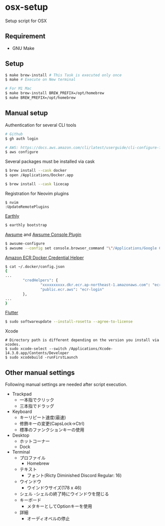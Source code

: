 # osx-setup
Setup script for OSX

## Requirement

- GNU Make

## Setup

```bash
$ make brew-install # This Task is executed only once
$ make # Execute on New terminal

# For M1 Mac
$ make brew-install BREW_PREFIX=/opt/homebrew
$ make BREW_PREFIX=/opt/homebrew
```

## Manual setup

Authentication for several CLI tools

```bash
# Github
$ gh auth login

# AWS: https://docs.aws.amazon.com/cli/latest/userguide/cli-configure-files.html
$ aws configure
```

Several packages must be installed via cask

```bash
$ brew install --cask docker
$ open /Applications/Docker.app

$ brew install --cask licecap
```

Registration for Neovim plugins

```vim
$ nvim
:UpdateRemotePlugins
```

[Earthly](https://docs.earthly.dev)

```bash
$ earthly bootstrap
```

[Awsume](https://awsu.me) and [Awsume Console Plugin](https://github.com/trek10inc/awsume-console-plugin)

```bash
$ awsume-configure
$ awsume --config set console.browser_command "\"/Applications/Google Chrome.app/Contents/MacOS/Google Chrome\" -incognito \"{url}\""
```

[Amazon ECR Docker Credential Helper](https://github.com/awslabs/amazon-ecr-credential-helper)

```bash
$ cat ~/.docker/config.json
{
...
        "credHelpers": {
                "xxxxxxxxxx.dkr.ecr.ap-northeast-1.amazonaws.com": "ecr-login",
                "public.ecr.aws": "ecr-login"
        },
...
}
```

[Flutter](https://docs.flutter.dev/get-started/install/macos)

```bash
$ sudo softwareupdate --install-rosetta --agree-to-license
```

Xcode

```
# Directory path is different depending on the version you install via xcodes.
$ sudo xcode-select --switch /Applications/Xcode-14.3.0.app/Contents/Developer
$ sudo xcodebuild -runFirstLaunch
```


## Other manual settings

Following manual settings are needed after script execution.

- Trackpad
   - 一本指でクリック
   - 三本指でドラッグ
- Keyboard
   - キーリピート速度(最速)
   - 修飾キーの変更(CapsLock->Ctrl)
   - 標準のファンクションキーの使用
- Desktop
   - ホットコーナー
   - Dock
- Terminal
   - プロファイル
      - Homebrew
   - テキスト
      - フォント(Ricty Diminished Discord Regular: 16)
   - ウインドウ
      - ウインドウサイズ(178 x 46)
   - シェル
      -シェルの終了時にウインドウを閉じる
   - キーボード
      - メタキーとしてOptionキーを使用
   - 詳細
      - オーディオベルの停止
